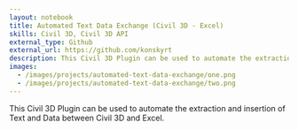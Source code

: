 ```yaml
---
layout: notebook
title: Automated Text Data Exchange (Civil 3D - Excel)
skills: Civil 3D, Civil 3D API
external_type: Github
external_url: https://github.com/konskyrt
description: This Civil 3D Plugin can be used to automate the extraction and insertion of Text and Data between Civil 3D and Excel.
images:
  - /images/projects/automated-text-data-exchange/one.png
  - /images/projects/automated-text-data-exchange/two.png
---
```


This Civil 3D Plugin can be used to automate the extraction and insertion of Text and Data between Civil 3D and Excel.

